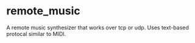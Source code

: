 # remote_music
A remote music synthesizer that works over tcp or udp. Uses text-based protocal similar to MIDI.
